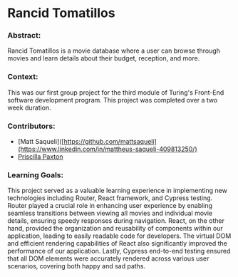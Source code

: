 # Rancid Tomatillos

### Abstract:
[//]: <> (Briefly describe what you built and its features. What problem is the app solving? How does this application solve that problem?)
Rancid Tomatillos is a movie database where a user can browse through movies and learn details about their budget, reception, and more.

### Context:
[//]: <> (Give some context for the project here. How long did you have to work on it? How far into the Turing program are you?)
This was our first group project for the third module of Turing's Front-End software development program. This project was completed over a two week duration.

### Contributors:
[//]: <> (Who worked on this application? Link to their LinkedIn.)
- [Matt Saqueli]([https://github.com/mattsaqueli](https://www.linkedin.com/in/mattheus-saqueli-409813250/)
- [Priscilla Paxton](https://www.linkedin.com/in/priscilla-paxton-9175bb199/)


### Learning Goals:
[//]: <> 
This project served as a valuable learning experience in implementing new technologies including Router, React framework, and Cypress testing. Router played a crucial role in enhancing user experience by enabling seamless transitions between viewing all movies and individual movie details, ensuring speedy responses during navigation. React, on the other hand, provided the organization and reusability of components within our application, leading to easily readable code for developers. The virtual DOM and efficient rendering capabilities of React also significantly improved the performance of our application. Lastly, Cypress end-to-end testing ensured that all DOM elements were accurately rendered across various user scenarios, covering both happy and sad paths.
